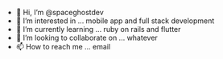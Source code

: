 - 👋 Hi, I’m @spaceghostdev
- 👀 I’m interested in ... mobile app and full stack development
- 🌱 I’m currently learning ... ruby on rails and flutter
- 💞️ I’m looking to collaborate on ... whatever
- 📫 How to reach me ... email

<!---
spaceghostdev/spaceghostdev is a ✨ special ✨ repository because its `README.md` (this file) appears on your GitHub profile.
You can click the Preview link to take a look at your changes.
--->
